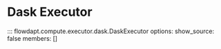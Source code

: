 # Dask Executor

::: flowdapt.compute.executor.dask.DaskExecutor
    options:
      show_source: false
      members: []
